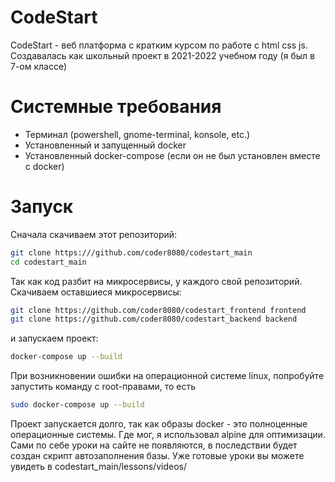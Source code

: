 # CodeStart

CodeStart - веб платформа с кратким курсом по работе с html css js.
Создавалась как школьный проект в 2021-2022 учебном году (я был в 7-ом классе)

# Системные требования

- Терминал (powershell, gnome-terminal, konsole, etc.)
- Установленный и запущенный docker
- Установленный docker-compose (если он не был установлен вместе с docker)

# Запуск

Сначала скачиваем этот репозиторий:

```bash
git clone https:///github.com/coder8080/codestart_main
cd codestart_main
```

Так как код разбит на микросервисы, у каждого свой репозиторий.
Скачиваем оставшиеся микросервисы:

```bash
git clone https://github.com/coder8080/codestart_frontend frontend
git clone https://github.com/coder8080/codestart_backend backend
```

и запускаем проект:

```bash
docker-compose up --build
```

При возникновении ошибки на операционной системе linux, попробуйте запустить команду с root-правами, то есть

```bash
sudo docker-compose up --build
```

Проект запускается долго, так как образы docker - это полноценные операционные системы. Где мог, я использовал alpine для оптимизации.
Сами по себе уроки на сайте не появляются, в последствии будет создан скрипт автозаполнения базы.
Уже готовые уроки вы можете увидеть в codestart_main/lessons/videos/
